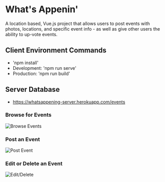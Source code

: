 # What's Appenin'

A location based, Vue.js project that allows users to post events with photos, locations, and specific event info - as well as give other users the ability to up-vote events.

## Client Environment Commands

* 'npm install'
* Development: 'npm run serve'
* Production: 'npm run build'

## Server Database

* https://whatsappening-server.herokuapp.com/events

### Browse for Events
![Browse Events](https://user-images.githubusercontent.com/33434059/42129697-97d241c8-7c89-11e8-9330-3c9a9250f42f.gif)




### Post an Event
![Post Event](https://user-images.githubusercontent.com/33434059/42129755-7eeaa4fa-7c8b-11e8-95f4-bbb0daeed839.gif)




### Edit or Delete an Event
![Edit/Delete](https://user-images.githubusercontent.com/33434059/42168071-2e922698-7dcd-11e8-9341-835d12216227.gif)
